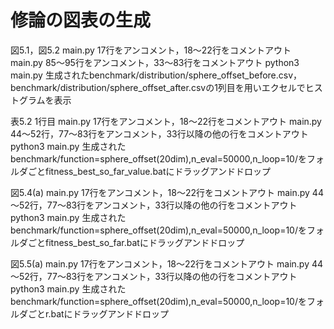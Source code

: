 # 修論の図表の生成
図5.1，図5.2
main.py 17行をアンコメント，18～22行をコメントアウト
main.py 85～95行をアンコメント，33～83行をコメントアウト
python3 main.py
生成されたbenchmark/distribution/sphere_offset_before.csv，benchmark/distribution/sphere_offset_after.csvの1列目を用いエクセルでヒストグラムを表示

表5.2 1行目
main.py 17行をアンコメント，18～22行をコメントアウト
main.py 44～52行，77～83行をアンコメント，33行以降の他の行をコメントアウト
python3 main.py
生成されたbenchmark/function=sphere_offset(20dim),n_eval=50000,n_loop=10/をフォルダごとfitness_best_so_far_value.batにドラッグアンドドロップ

図5.4(a)
main.py 17行をアンコメント，18～22行をコメントアウト
main.py 44～52行，77～83行をアンコメント，33行以降の他の行をコメントアウト
python3 main.py
生成されたbenchmark/function=sphere_offset(20dim),n_eval=50000,n_loop=10/をフォルダごとfitness_best_so_far.batにドラッグアンドドロップ

図5.5(a)
main.py 17行をアンコメント，18～22行をコメントアウト
main.py 44～52行，77～83行をアンコメント，33行以降の他の行をコメントアウト
python3 main.py
生成されたbenchmark/function=sphere_offset(20dim),n_eval=50000,n_loop=10/をフォルダごとr.batにドラッグアンドドロップ
